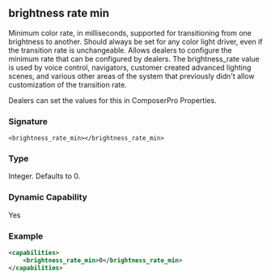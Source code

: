 ## brightness rate min

Minimum color rate, in milliseconds, supported for transitioning from one brightness to another.  Should always be set for any color light driver, even if the transition rate is unchangeable.  Allows dealers to configure the minimum rate that can be configured by dealers. The brightness\_rate value is used by voice control, navigators, customer created advanced lighting scenes, and various other areas of the system that previously didn't allow customization of the transition rate.

Dealers can set the values for this in ComposerPro Properties.


### Signature

`<brightness_rate_min></brightness_rate_min>`


### Type

Integer. Defaults to 0.


### Dynamic Capability

Yes


### Example

```xml
<capabilities>
    <brightness_rate_min>0</brightness_rate_min>
</capabilities>
```
